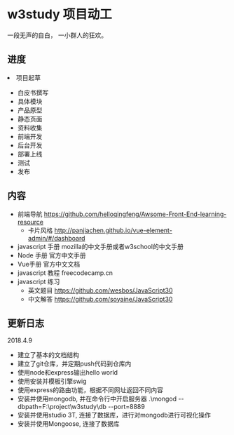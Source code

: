 ﻿# w3study 项目动工
一段无声的自白，
一小群人的狂欢。

## 进度

<del><li>项目起草</li></del>
- 白皮书撰写
- 具体模块
- 产品原型
- 静态页面
- 资料收集
- 前端开发
- 后台开发
- 部署上线
- 测试
- 发布

## 内容

- 前端导航 https://github.com/helloqingfeng/Awsome-Front-End-learning-resource 
  - 卡片风格  http://panjiachen.github.io/vue-element-admin/#/dashboard
- javascript 手册 mozilla的中文手册或者w3school的中文手册
- Node 手册 官方中文手册
- Vue手册 官方中文文档
- javascript 教程 freecodecamp.cn
- javascript 练习
  - 英文题目 https://github.com/wesbos/JavaScript30
  - 中文解答 https://github.com/soyaine/JavaScript30
  
## 更新日志

2018.4.9

* 建立了基本的文档结构
* 建立了git仓库，并定期push代码到仓库内
* 使用node和express输出hello world
* 使用安装并模板引擎swig
* 使用express的路由功能，根据不同网址返回不同内容
* 安装并使用mongodb, 并在命令行中开启服务器 .\mongod --dbpath=F:\project\w3study\db --port=8889
* 安装并使用studio 3T, 连接了数据库，进行对mongodb进行可视化操作
* 安装并使用Mongoose, 连接了数据库